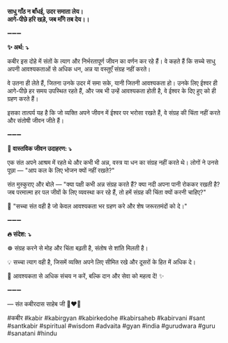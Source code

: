 **साधु गाँठ न बाँधई, उदर समाता लेय।**\
**आगे-पीछे हरि खड़े, जब माँगे तब देय।।**

➖➖➖

**✨ अर्थ: ⤵**

कबीर इस दोहे में संतों के त्याग और निर्भरतापूर्ण जीवन का वर्णन कर रहे हैं। वे कहते हैं कि सच्चे साधु अपनी आवश्यकताओं से अधिक धन, अन्न या वस्तुएँ संग्रह नहीं करते।

वे उतना ही लेते हैं, जितना उनके उदर में समा सके, यानी जितनी आवश्यकता हो। उनके लिए ईश्वर ही आगे-पीछे हर समय उपस्थित रहते हैं, और जब भी उन्हें आवश्यकता होती है, वे ईश्वर के दिए हुए को ही ग्रहण करते हैं।

इसका तात्पर्य यह है कि जो व्यक्ति अपने जीवन में ईश्वर पर भरोसा रखते हैं, वे संग्रह की चिंता नहीं करते और संतोषी जीवन जीते हैं।

➖➖➖

**🌾 वास्तविक जीवन उदाहरण: ⤵**

एक संत अपने आश्रम में रहते थे और कभी भी अन्न, वस्त्र या धन का संग्रह नहीं करते थे। लोगों ने उनसे पूछा — "आप कल के लिए भोजन क्यों नहीं रखते?"

संत मुस्कुराए और बोले — "क्या पक्षी कभी अन्न संग्रह करते हैं? क्या नदी अपना पानी रोककर रखती है? जब परमात्मा हर पल जीवों के लिए व्यवस्था कर रहे हैं, तो हमें संग्रह की चिंता क्यों करनी चाहिए?"

📜 "सच्चा संत वही है जो केवल आवश्यकता भर ग्रहण करे और शेष जरूरतमंदों को दे।"

➖➖➖

**🔥 संदेश: ⤵**

☸ संग्रह करने से मोह और चिंता बढ़ती है, संतोष से शांति मिलती है।

💡 सच्चा त्याग वही है, जिसमें व्यक्ति अपने लिए सीमित रखे और दूसरों के हित में अधिक दे।

🙏 आवश्यकता से अधिक संचय न करें, बल्कि दान और सेवा को महत्व दें! ✨

➖➖➖

— संत कबीरदास साहेब जी 🙏❤️💯

#कबीर #kabir #kabirgyan #kabirkedohe #kabirsaheb #kabirvani #sant #santkabir #spiritual #wisdom #advaita #gyan #india #gurudwara #guru #sanatani #hindu
